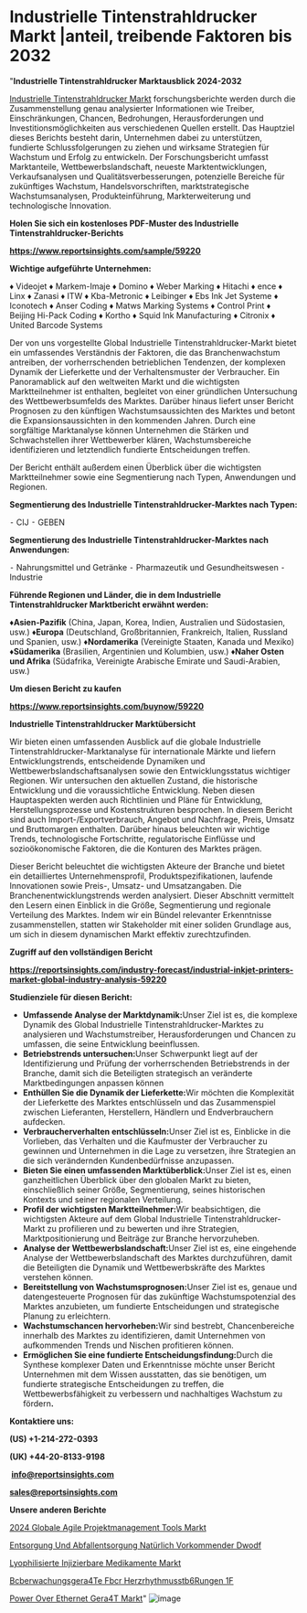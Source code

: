# Industrielle Tintenstrahldrucker Markt |anteil, treibende Faktoren bis 2032

"<strong><b>Industrielle Tintenstrahldrucker Marktausblick 2024-2032</b></strong>

<a href=https://www.reportsinsights.com/sample/59220>Industrielle Tintenstrahldrucker Markt</a> forschungsberichte werden durch die Zusammenstellung genau analysierter Informationen wie Treiber, Einschränkungen, Chancen, Bedrohungen, Herausforderungen und Investitionsmöglichkeiten aus verschiedenen Quellen erstellt. Das Hauptziel dieses Berichts besteht darin, Unternehmen dabei zu unterstützen, fundierte Schlussfolgerungen zu ziehen und wirksame Strategien für Wachstum und Erfolg zu entwickeln. Der Forschungsbericht umfasst Marktanteile, Wettbewerbslandschaft, neueste Marktentwicklungen, Verkaufsanalysen und Qualitätsverbesserungen, potenzielle Bereiche für zukünftiges Wachstum, Handelsvorschriften, marktstrategische Wachstumsanalysen, Produkteinführung, Markterweiterung und technologische Innovation.

<strong><b>Holen Sie sich ein kostenloses PDF-Muster des Industrielle Tintenstrahldrucker-Berichts</b></strong>

<a href=https://www.reportsinsights.com/sample/59220><strong><u>https://www.reportsinsights.com/sample/59220</u></strong></a>

<strong>Wichtige aufgeführte Unternehmen:</strong>

♦ Videojet
♦ Markem-Imaje
♦ Domino
♦ Weber Marking
♦ Hitachi
♦ ence
♦ Linx
♦ Zanasi
♦ ITW
♦ Kba-Metronic
♦ Leibinger
♦ Ebs Ink Jet Systeme
♦ Iconotech
♦ Anser Coding
♦ Matws Marking Systems
♦ Control Print
♦ Beijing Hi-Pack Coding
♦ Kortho
♦ Squid Ink Manufacturing
♦ Citronix
♦ United Barcode Systems

Der von uns vorgestellte Global Industrielle Tintenstrahldrucker-Markt bietet ein umfassendes Verständnis der Faktoren, die das Branchenwachstum antreiben, der vorherrschenden betrieblichen Tendenzen, der komplexen Dynamik der Lieferkette und der Verhaltensmuster der Verbraucher. Ein Panoramablick auf den weltweiten Markt und die wichtigsten Marktteilnehmer ist enthalten, begleitet von einer gründlichen Untersuchung des Wettbewerbsumfelds des Marktes. Darüber hinaus liefert unser Bericht Prognosen zu den künftigen Wachstumsaussichten des Marktes und betont die Expansionsaussichten in den kommenden Jahren. Durch eine sorgfältige Marktanalyse können Unternehmen die Stärken und Schwachstellen ihrer Wettbewerber klären, Wachstumsbereiche identifizieren und letztendlich fundierte Entscheidungen treffen.

Der Bericht enthält außerdem einen Überblick über die wichtigsten Marktteilnehmer sowie eine Segmentierung nach Typen, Anwendungen und Regionen.

<strong>Segmentierung des Industrielle Tintenstrahldrucker-Marktes nach Typen:</strong>

⁃ CIJ
⁃ GEBEN

<strong>Segmentierung des Industrielle Tintenstrahldrucker-Marktes nach Anwendungen:</strong>

⁃ Nahrungsmittel und Getränke
⁃ Pharmazeutik und Gesundheitswesen
⁃ Industrie

<strong><b>Führende Regionen und Länder, die in dem Industrielle Tintenstrahldrucker Marktbericht erwähnt werden:</b></strong>

<strong><b>♦Asien-Pazifik</b></strong> (China, Japan, Korea, Indien, Australien und Südostasien, usw.)
<strong><b>♦Europa</b></strong> (Deutschland, Großbritannien, Frankreich, Italien, Russland und Spanien, usw.)
♦<strong><b>Nordamerika</b></strong> (Vereinigte Staaten, Kanada und Mexiko)
<strong><b>♦Südamerika</b></strong> (Brasilien, Argentinien und Kolumbien, usw.)
<strong><b>♦Naher Osten und Afrika</b></strong> (Südafrika, Vereinigte Arabische Emirate und Saudi-Arabien, usw.)

<strong>Um diesen Bericht zu kaufen</strong>

<a href=https://www.reportsinsights.com/buynow/59220><strong><u>https://www.reportsinsights.com/buynow/59220</u></strong></a>

<strong>Industrielle Tintenstrahldrucker Marktübersicht</strong>

Wir bieten einen umfassenden Ausblick auf die globale Industrielle Tintenstrahldrucker-Marktanalyse für internationale Märkte und liefern Entwicklungstrends, entscheidende Dynamiken und Wettbewerbslandschaftsanalysen sowie den Entwicklungsstatus wichtiger Regionen. Wir untersuchen den aktuellen Zustand, die historische Entwicklung und die voraussichtliche Entwicklung. Neben diesen Hauptaspekten werden auch Richtlinien und Pläne für Entwicklung, Herstellungsprozesse und Kostenstrukturen besprochen. In diesem Bericht sind auch Import-/Exportverbrauch, Angebot und Nachfrage, Preis, Umsatz und Bruttomargen enthalten. Darüber hinaus beleuchten wir wichtige Trends, technologische Fortschritte, regulatorische Einflüsse und sozioökonomische Faktoren, die die Konturen des Marktes prägen.

Dieser Bericht beleuchtet die wichtigsten Akteure der Branche und bietet ein detailliertes Unternehmensprofil, Produktspezifikationen, laufende Innovationen sowie Preis-, Umsatz- und Umsatzangaben. Die Branchenentwicklungstrends werden analysiert. Dieser Abschnitt vermittelt den Lesern einen Einblick in die Größe, Segmentierung und regionale Verteilung des Marktes. Indem wir ein Bündel relevanter Erkenntnisse zusammenstellen, statten wir Stakeholder mit einer soliden Grundlage aus, um sich in diesem dynamischen Markt effektiv zurechtzufinden.

<strong>Zugriff auf den vollständigen Bericht</strong>

<a href=https://reportsinsights.com/industry-forecast/industrial-inkjet-printers-market-global-industry-analysis-59220><strong>https://reportsinsights.com/industry-forecast/industrial-inkjet-printers-market-global-industry-analysis-59220</strong></a>

<strong>Studienziele für diesen Bericht:</strong>
<ul>
  <li><strong>Umfassende Analyse der Marktdynamik:</strong>Unser Ziel ist es, die komplexe Dynamik des Global Industrielle Tintenstrahldrucker-Marktes zu analysieren und Wachstumstreiber, Herausforderungen und Chancen zu umfassen, die seine Entwicklung beeinflussen.</li>
  <li><strong>Betriebstrends untersuchen:</strong>Unser Schwerpunkt liegt auf der Identifizierung und Prüfung der vorherrschenden Betriebstrends in der Branche, damit sich die Beteiligten strategisch an veränderte Marktbedingungen anpassen können</li>
  <li><strong>Enthüllen Sie die Dynamik der Lieferkette:</strong>Wir möchten die Komplexität der Lieferkette des Marktes entschlüsseln und das Zusammenspiel zwischen Lieferanten, Herstellern, Händlern und Endverbrauchern aufdecken.</li>
  <li><strong>Verbraucherverhalten entschlüsseln:</strong>Unser Ziel ist es, Einblicke in die Vorlieben, das Verhalten und die Kaufmuster der Verbraucher zu gewinnen und Unternehmen in die Lage zu versetzen, ihre Strategien an die sich verändernden Kundenbedürfnisse anzupassen.</li>
  <li><strong>Bieten Sie einen umfassenden Marktüberblick:</strong>Unser Ziel ist es, einen ganzheitlichen Überblick über den globalen Markt zu bieten, einschließlich seiner Größe, Segmentierung, seines historischen Kontexts und seiner regionalen Verteilung.</li>
  <li><strong>Profil der wichtigsten Marktteilnehmer:</strong>Wir beabsichtigen, die wichtigsten Akteure auf dem Global Industrielle Tintenstrahldrucker-Markt zu profilieren und zu bewerten und ihre Strategien, Marktpositionierung und Beiträge zur Branche hervorzuheben.</li>
  <li><strong>Analyse der Wettbewerbslandschaft:</strong>Unser Ziel ist es, eine eingehende Analyse der Wettbewerbslandschaft des Marktes durchzuführen, damit die Beteiligten die Dynamik und Wettbewerbskräfte des Marktes verstehen können.</li>
  <li><strong>Bereitstellung von Wachstumsprognosen:</strong>Unser Ziel ist es, genaue und datengesteuerte Prognosen für das zukünftige Wachstumspotenzial des Marktes anzubieten, um fundierte Entscheidungen und strategische Planung zu erleichtern.</li>
  <li><strong>Wachstumschancen hervorheben:</strong>Wir sind bestrebt, Chancenbereiche innerhalb des Marktes zu identifizieren, damit Unternehmen von aufkommenden Trends und Nischen profitieren können.</li>
  <li><strong>Ermöglichen Sie eine fundierte Entscheidungsfindung:</strong>Durch die Synthese komplexer Daten und Erkenntnisse möchte unser Bericht Unternehmen mit dem Wissen ausstatten, das sie benötigen, um fundierte strategische Entscheidungen zu treffen, die Wettbewerbsfähigkeit zu verbessern und nachhaltiges Wachstum zu fördern<strong>.</strong></li>
</ul>
<strong>Kontaktiere uns:</strong>

<strong>(US) +1-214-272-0393</strong>

<strong>(UK) +44-20-8133-9198</strong>

<strong> </strong><a href=info@reportsinsights.com><strong><u>info@reportsinsights.com</u></strong></a>

<a href=sales@reportsinsights.com><strong><u>sales@reportsinsights.com</u></strong></a>

<strong>Unsere anderen Berichte</strong>

<a href=https://de.linkedin.com/pulse/2024-globale-agile-projektmanagement-tools-markt-8svgf/>2024 Globale Agile Projektmanagement Tools Markt</a>

<a href=https://de.linkedin.com/pulse/entsorgung-und-abfallentsorgung-natürlich-vorkommender-dwodf/>Entsorgung Und Abfallentsorgung Natürlich Vorkommender Dwodf</a>

<a href=https://www.linkedin.com/pulse/lyophilisierte-injizierbare-medikamente-markt-booming-qtupc>Lyophilisierte Injizierbare Medikamente Markt</a>

<a href=https://de.linkedin.com/pulse/%C3%BCberwachungsger%C3%A4te-f%C3%BCr-herzrhythmusst%C3%B6rungen-1f/>Bcberwachungsgera4Te Fbcr Herzrhythmusstb6Rungen 1F</a>

<a href=https://de.linkedin.com/pulse/power-over-ethernet-ger%C3%A4t-markt-prognosen-k7czf/>Power Over Ethernet Gera4T Markt</a>"
![image](https://github.com/Jaayaachit/RIGlobal/assets/158452289/fd50c619-e568-4d1b-bca0-e7be5275ff91)
